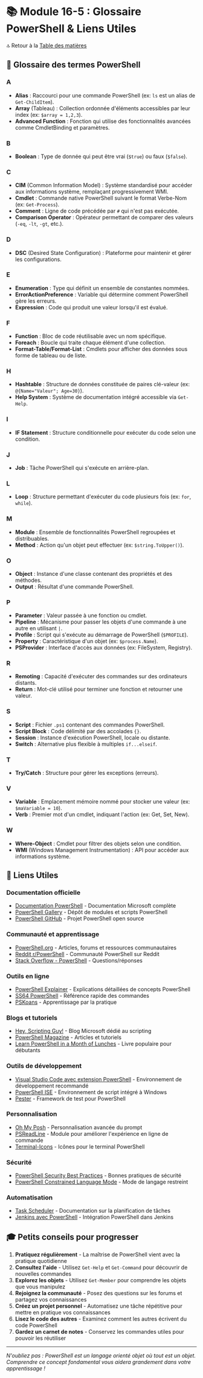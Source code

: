 # 📚 Module 16-5 : Glossaire PowerShell & Liens Utiles

🔝 Retour à la [Table des matières](/SOMMAIRE.md)

## 📘 Glossaire des termes PowerShell

### A
- **Alias** : Raccourci pour une commande PowerShell (ex: `ls` est un alias de `Get-ChildItem`).
- **Array** (Tableau) : Collection ordonnée d'éléments accessibles par leur index (ex: `$array = 1,2,3`).
- **Advanced Function** : Fonction qui utilise des fonctionnalités avancées comme CmdletBinding et paramètres.

### B
- **Boolean** : Type de donnée qui peut être vrai (`$true`) ou faux (`$false`).

### C
- **CIM** (Common Information Model) : Système standardisé pour accéder aux informations système, remplaçant progressivement WMI.
- **Cmdlet** : Commande native PowerShell suivant le format Verbe-Nom (ex: `Get-Process`).
- **Comment** : Ligne de code précédée par `#` qui n'est pas exécutée.
- **Comparison Operator** : Opérateur permettant de comparer des valeurs (`-eq`, `-lt`, `-gt`, etc.).

### D
- **DSC** (Desired State Configuration) : Plateforme pour maintenir et gérer les configurations.

### E
- **Enumeration** : Type qui définit un ensemble de constantes nommées.
- **ErrorActionPreference** : Variable qui détermine comment PowerShell gère les erreurs.
- **Expression** : Code qui produit une valeur lorsqu'il est évalué.

### F
- **Function** : Bloc de code réutilisable avec un nom spécifique.
- **Foreach** : Boucle qui traite chaque élément d'une collection.
- **Format-Table/Format-List** : Cmdlets pour afficher des données sous forme de tableau ou de liste.

### H
- **Hashtable** : Structure de données constituée de paires clé-valeur (ex: `@{Name="Valeur"; Age=30}`).
- **Help System** : Système de documentation intégré accessible via `Get-Help`.

### I
- **IF Statement** : Structure conditionnelle pour exécuter du code selon une condition.

### J
- **Job** : Tâche PowerShell qui s'exécute en arrière-plan.

### L
- **Loop** : Structure permettant d'exécuter du code plusieurs fois (ex: `for`, `while`).

### M
- **Module** : Ensemble de fonctionnalités PowerShell regroupées et distribuables.
- **Method** : Action qu'un objet peut effectuer (ex: `$string.ToUpper()`).

### O
- **Object** : Instance d'une classe contenant des propriétés et des méthodes.
- **Output** : Résultat d'une commande PowerShell.

### P
- **Parameter** : Valeur passée à une fonction ou cmdlet.
- **Pipeline** : Mécanisme pour passer les objets d'une commande à une autre en utilisant `|`.
- **Profile** : Script qui s'exécute au démarrage de PowerShell (`$PROFILE`).
- **Property** : Caractéristique d'un objet (ex: `$process.Name`).
- **PSProvider** : Interface d'accès aux données (ex: FileSystem, Registry).

### R
- **Remoting** : Capacité d'exécuter des commandes sur des ordinateurs distants.
- **Return** : Mot-clé utilisé pour terminer une fonction et retourner une valeur.

### S
- **Script** : Fichier `.ps1` contenant des commandes PowerShell.
- **Script Block** : Code délimité par des accolades `{}`.
- **Session** : Instance d'exécution PowerShell, locale ou distante.
- **Switch** : Alternative plus flexible à multiples `if...elseif`.

### T
- **Try/Catch** : Structure pour gérer les exceptions (erreurs).

### V
- **Variable** : Emplacement mémoire nommé pour stocker une valeur (ex: `$maVariable = 10`).
- **Verb** : Premier mot d'un cmdlet, indiquant l'action (ex: Get, Set, New).

### W
- **Where-Object** : Cmdlet pour filtrer des objets selon une condition.
- **WMI** (Windows Management Instrumentation) : API pour accéder aux informations système.

## 🔗 Liens Utiles

### Documentation officielle
- [Documentation PowerShell](https://docs.microsoft.com/powershell/) - Documentation Microsoft complète
- [PowerShell Gallery](https://www.powershellgallery.com/) - Dépôt de modules et scripts PowerShell
- [PowerShell GitHub](https://github.com/PowerShell/PowerShell) - Projet PowerShell open source

### Communauté et apprentissage
- [PowerShell.org](https://powershell.org/) - Articles, forums et ressources communautaires
- [Reddit r/PowerShell](https://www.reddit.com/r/PowerShell/) - Communauté PowerShell sur Reddit
- [Stack Overflow - PowerShell](https://stackoverflow.com/questions/tagged/powershell) - Questions/réponses

### Outils en ligne
- [PowerShell Explainer](https://powershellexplained.com/) - Explications détaillées de concepts PowerShell
- [SS64 PowerShell](https://ss64.com/ps/) - Référence rapide des commandes
- [PSKoans](https://github.com/vexx32/PSKoans) - Apprentissage par la pratique

### Blogs et tutoriels
- [Hey, Scripting Guy!](https://devblogs.microsoft.com/scripting/) - Blog Microsoft dédié au scripting
- [PowerShell Magazine](https://www.powershellmagazine.com/) - Articles et tutoriels
- [Learn PowerShell in a Month of Lunches](https://www.manning.com/books/learn-powershell-in-a-month-of-lunches) - Livre populaire pour débutants

### Outils de développement
- [Visual Studio Code avec extension PowerShell](https://marketplace.visualstudio.com/items?itemName=ms-vscode.PowerShell) - Environnement de développement recommandé
- [PowerShell ISE](https://docs.microsoft.com/powershell/scripting/windows-powershell/ise/introducing-the-windows-powershell-ise) - Environnement de script intégré à Windows
- [Pester](https://github.com/pester/Pester) - Framework de test pour PowerShell

### Personnalisation
- [Oh My Posh](https://ohmyposh.dev/) - Personnalisation avancée du prompt
- [PSReadLine](https://github.com/PowerShell/PSReadLine) - Module pour améliorer l'expérience en ligne de commande
- [Terminal-Icons](https://github.com/devblackops/Terminal-Icons) - Icônes pour le terminal PowerShell

### Sécurité
- [PowerShell Security Best Practices](https://devblogs.microsoft.com/powershell/powershell-security-best-practices/) - Bonnes pratiques de sécurité
- [PowerShell Constrained Language Mode](https://devblogs.microsoft.com/powershell/powershell-constrained-language-mode/) - Mode de langage restreint

### Automatisation
- [Task Scheduler](https://docs.microsoft.com/windows/win32/taskschd/task-scheduler-start-page) - Documentation sur la planification de tâches
- [Jenkins avec PowerShell](https://jenkins.io/solutions/windows/) - Intégration PowerShell dans Jenkins

## 🎓 Petits conseils pour progresser

1. **Pratiquez régulièrement** - La maîtrise de PowerShell vient avec la pratique quotidienne
2. **Consultez l'aide** - Utilisez `Get-Help` et `Get-Command` pour découvrir de nouvelles commandes
3. **Explorez les objets** - Utilisez `Get-Member` pour comprendre les objets que vous manipulez
4. **Rejoignez la communauté** - Posez des questions sur les forums et partagez vos connaissances
5. **Créez un projet personnel** - Automatisez une tâche répétitive pour mettre en pratique vos connaissances
6. **Lisez le code des autres** - Examinez comment les autres écrivent du code PowerShell
7. **Gardez un carnet de notes** - Conservez les commandes utiles pour pouvoir les réutiliser

---

*N'oubliez pas : PowerShell est un langage orienté objet où tout est un objet. Comprendre ce concept fondamental vous aidera grandement dans votre apprentissage !*

